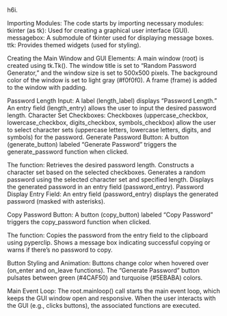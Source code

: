 h6i. 

Importing Modules:
The code starts by importing necessary modules:
tkinter (as tk): Used for creating a graphical user interface (GUI).
messagebox: A submodule of tkinter used for displaying message boxes.
ttk: Provides themed widgets (used for styling).



Creating the Main Window and GUI Elements:
A main window (root) is created using tk.Tk().
The window title is set to “Random Password Generator,” and the window size is set to 500x500 pixels.
The background color of the window is set to light gray (#f0f0f0).
A frame (frame) is added to the window with padding.


Password Length Input:
A label (length_label) displays “Password Length.”
An entry field (length_entry) allows the user to input the desired password length.
Character Set Checkboxes:
Checkboxes (uppercase_checkbox, lowercase_checkbox, digits_checkbox, symbols_checkbox) allow the user to select character sets (uppercase letters, lowercase letters, digits, and symbols) for the password.
Generate Password Button:
A button (generate_button) labeled “Generate Password” triggers the generate_password function when clicked.


The function:
Retrieves the desired password length.
Constructs a character set based on the selected checkboxes.
Generates a random password using the selected character set and specified length.
Displays the generated password in an entry field (password_entry).
Password Display Entry Field:
An entry field (password_entry) displays the generated password (masked with asterisks).


Copy Password Button:
A button (copy_button) labeled “Copy Password” triggers the copy_password function when clicked.

The function:
Copies the password from the entry field to the clipboard using pyperclip.
Shows a message box indicating successful copying or warns if there’s no password to copy.

Button Styling and Animation:
Buttons change color when hovered over (on_enter and on_leave functions).
The “Generate Password” button pulsates between green (#4CAF50) and turquoise (#5EBABA) colors.

Main Event Loop:
The root.mainloop() call starts the main event loop, which keeps the GUI window open and responsive.
When the user interacts with the GUI (e.g., clicks buttons), the associated functions are executed.


